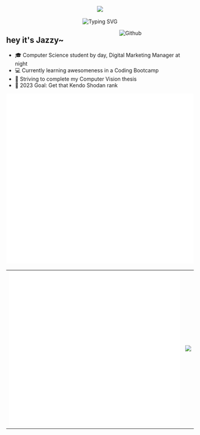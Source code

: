 <p align="center"><img src="https://user-images.githubusercontent.com/10039521/214786507-a9cb479e-aa14-41fb-9112-7f6b0bbf5325.png"></p>
<p align="center"><img src="https://readme-typing-svg.demolab.com?font=Poppins&pause=1000&color=C78492&center=true&vCenter=true&width=435&lines=kendoka%2FSTEMinist+%EF%BD%A5%EF%BE%9F%E2%9C%A7" alt="Typing SVG" /></p>

<img width="200" align="right" alt="Github"
src="https://user-images.githubusercontent.com/10039521/214795479-d6cd90c2-8e82-4e7d-aa9d-d134e1cbcbf0.jpg">


## hey it's Jazzy~  

- 🎓 Computer Science student by day, Digital Marketing Manager at night
- 💻 Currently learning awesomeness in a Coding Bootcamp
- 💼 Striving to complete my Computer Vision thesis
- 💪 2023 Goal: Get that Kendo Shodan rank

<p align="center"><img src="https://github.com/celesica/celesica/blob/main/metrics.svg"></p>

<table>
<tr>
<td><img src="https://github.com/celesica/celesica/blob/main/metrics.svg"></td>
<td><img src="https://streak-stats.demolab.com?user=celesica&theme=monokai-metallian&hide_border=true&background=#FFFFFF00&sideLabels=#8c4957&sideNums=#b16e7c"></td>
</tr>
</table>
